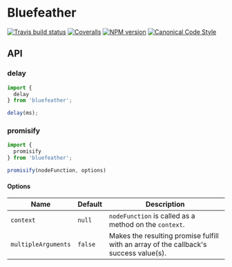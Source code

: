 # Bluefeather

[![Travis build status](http://img.shields.io/travis/gajus/bluefeather/master.svg?style=flat-square)](https://travis-ci.org/gajus/bluefeather)
[![Coveralls](https://img.shields.io/coveralls/gajus/bluefeather.svg?style=flat-square)](https://github.com/gajus/bluefeather)
[![NPM version](http://img.shields.io/npm/v/bluefeather.svg?style=flat-square)](https://www.npmjs.org/package/bluefeather)
[![Canonical Code Style](https://img.shields.io/badge/code%20style-canonical-blue.svg?style=flat-square)](https://github.com/gajus/canonical)

## API

### delay

```js
import {
  delay
} from 'bluefeather';

delay(ms);
```

### promisify

```js
import {
  promisify
} from 'bluefeather';

promisify(nodeFunction, options)
```

#### Options

|Name|Default|Description|
|---|---|---|
|`context`|`null`|`nodeFunction` is called as a method on the `context`.|
|`multipleArguments`|`false`|Makes the resulting promise fulfill with an array of the callback's success value(s).|
